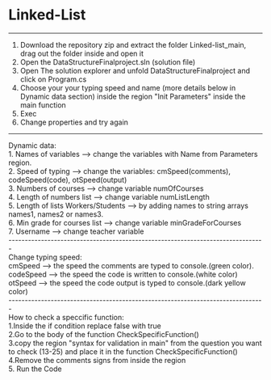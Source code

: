 # Linked-List
 -------------------------------------------------------------------------------
1. Download the repository zip and extract the folder Linked-list_main, drag out the folder inside and open it
2. Open the DataStructureFinalproject.sln (solution file)
3. Open The solution explorer and unfold DataStructureFinalproject and click on Program.cs<br />
4. Choose your your typing speed and name (more details below in Dynamic data section) inside the region "Init Parameters" inside the main function<br />
5. Exec<br />
6. Change properties and try again<br />
 -------------------------------------------------------------------------------
Dynamic data:<br />
            1. Names of variables --> change the variables with Name from Parameters region.<br />
            2. Speed of typing --> change the variables: cmSpeed(comments), codeSpeed(code), otSpeed(output)<br />
            3. Numbers of courses --> change variable numOfCourses<br />
            4. Length of numbers list --> change variable numListLength<br />
            5. Length of lists Workers/Students --> by adding names to string arrays names1, names2 or names3.<br />
            6. Min grade for courses list --> change variable minGradeForCourses<br />
            7. Username --> change teacher variable<br />
            -------------------------------------------------------------------------------<br />
            Change typing speed:<br />
             cmSpeed --> the speed the comments are typed to console.(green color).<br />
             codeSpeed --> the speed the code is written to console.(white color)<br />
             otSpeed  --> the speed the code output is typed to console.(dark yellow color)<br />
              -------------------------------------------------------------------------------<br />
            How to check a speccific function:<br />
            1.Inside the if condition replace false with true<br />
            2.Go to the body of the function CheckSpecificFunction()<br />
            3.copy the region "syntax for validation in main" from the question you want to check (13-25) and place it in the function CheckSpecificFunction() <br />
            4.Remove the comments signs from inside the region<br />
            5. Run the Code<br />
         
